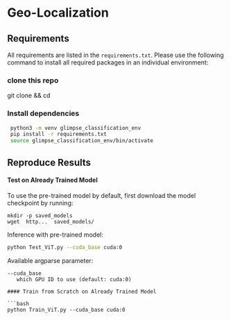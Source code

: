 # Geo-Localization

 
## Requirements
All requirements are listed in the `requirements.txt`. Please use the following command to install all required packages in an individual environment:

### clone this repo
git clone  && cd 

### Install dependencies
```bash
 python3 -m venv glimpse_classification_env
 pip install -r requirements.txt
 source glimpse_classification_env/bin/activate 

```

## Reproduce Results

#### Test on Already Trained Model

To use the pre-trained model by default, first download the model checkpoint by running:

```
mkdir -p saved_models
wget  http...  saved_models/
```

Inference with pre-trained model:

```bash
python Test_ViT.py --cuda_base cuda:0
```

Available argparse parameter:
```
--cuda_base 
   which GPU ID to use (default: cuda:0)

#### Train from Scratch on Already Trained Model

```bash
python Train_ViT.py --cuda_base cuda:0
```
